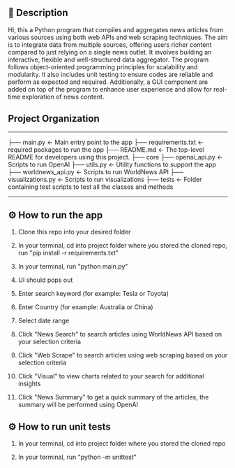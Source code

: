 ## 📝 Description
Hi, this a Python program that compiles and aggregates news articles from various sources using both web APIs and web scraping techniques. The aim is to integrate data from multiple sources, offering users richer content compared to just relying on a single news outlet. It involves building an interactive, flexible and well-structured data aggregator. The program follows object-oriented programming principles for scalability and modularity. It also includes unit testing to ensure codes are reliable and perform as expected and required. Additionally, a GUI component are added on top of the program to enhance user experience and allow for real-time exploration of news content.

## Project Organization
------------

├── main.py                <- Main entry point to the app
├── requirements.txt       <- required packages to run the app
├── README.md              <- The top-level README for developers using this project.
├── core
    ├── openai_api.py      <- Scripts to run OpenAI
    ├── utils.py           <- Utility functions to support the app
    ├── worldnews_api.py   <- Scripts to run WorldNews API
    ├── visualizations.py  <- Scripts to run visualizations
├── tests                  <- Folder containing test scripts to test all the classes and methods

------------
## ⚙️ How to run the app
1. Clone this repo into your desired folder

2. In your terminal, cd into project folder where you stored the cloned repo, run "pip install -r requirements.txt"

3. In your terminal, run "python main.py"

4. UI should pops out

5. Enter search keyword (for example: Tesla or Toyota)

6. Enter Country (for example: Australia or China)
  
7. Select date range
 
8. Click "News Search" to search articles using WorldNews API based on your selection criteria

9. Click "Web Scrape" to search articles using web scraping based on your selection criteria
  
11. Click "Visual" to view charts related to your search for additional insights

12. Click "News Summary" to get a quick summary of the articles, the summary will be performed using OpenAI

## ⚙️ How to run unit tests

1. In your terminal, cd into project folder where you stored the cloned repo

2. In your terminal, run "python -m unittest"

